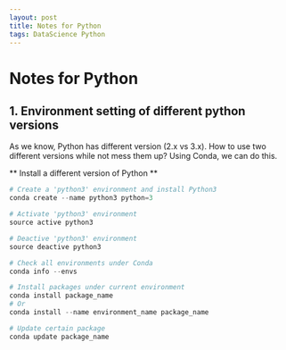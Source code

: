 ```yaml
---
layout: post
title: Notes for Python
tags: DataScience Python
---
```


# Notes for Python 

## 1. Environment setting of different python versions

As we know, Python has different version (2.x vs 3.x). How to use two different versions while not mess them up? Using Conda, we can do this. 


** Install a different version of Python **

```python
# Create a 'python3' environment and install Python3
conda create --name python3 python=3

# Activate 'python3' environment
source active python3

# Deactive 'python3' environment
source deactive python3

# Check all environments under Conda
conda info --envs

# Install packages under current environment
conda install package_name
# Or
conda install --name environment_name package_name

# Update certain package
conda update package_name
```






